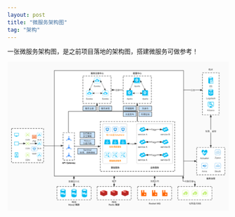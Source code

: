 ```yaml
---
layout: post
title: "微服务架构图"
tag: "架构"
---
```

一张微服务架构图，是之前项目落地的架构图，搭建微服务可做参考！

![微服务架构图](/assets/imgs/micro-architecture-diagram.jpg)